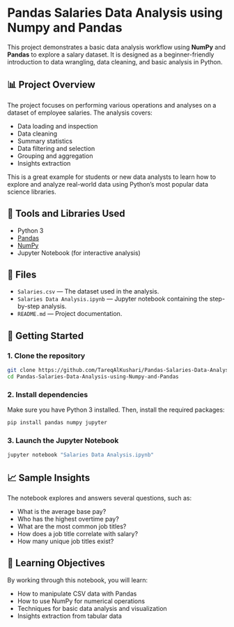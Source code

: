 # Pandas Salaries Data Analysis using Numpy and Pandas

This project demonstrates a basic data analysis workflow using **NumPy** and **Pandas** to explore a salary dataset. It is designed as a beginner-friendly introduction to data wrangling, data cleaning, and basic analysis in Python.

## 📊 Project Overview

The project focuses on performing various operations and analyses on a dataset of employee salaries. The analysis covers:

- Data loading and inspection
- Data cleaning
- Summary statistics
- Data filtering and selection
- Grouping and aggregation
- Insights extraction

This is a great example for students or new data analysts to learn how to explore and analyze real-world data using Python’s most popular data science libraries.

## 🧰 Tools and Libraries Used

- Python 3
- [Pandas](https://pandas.pydata.org/)
- [NumPy](https://numpy.org/)
- Jupyter Notebook (for interactive analysis)

## 📁 Files

- `Salaries.csv` — The dataset used in the analysis.
- `Salaries Data Analysis.ipynb` — Jupyter notebook containing the step-by-step analysis.
- `README.md` — Project documentation.

## 🚀 Getting Started

### 1. Clone the repository

```bash
git clone https://github.com/TareqAlKushari/Pandas-Salaries-Data-Analysis-using-Numpy-and-Pandas.git
cd Pandas-Salaries-Data-Analysis-using-Numpy-and-Pandas
```

### 2. Install dependencies
Make sure you have Python 3 installed. Then, install the required packages:

```bash
pip install pandas numpy jupyter
```

### 3. Launch the Jupyter Notebook
```bash
jupyter notebook "Salaries Data Analysis.ipynb"
```

## 📈 Sample Insights
The notebook explores and answers several questions, such as:

- What is the average base pay?
- Who has the highest overtime pay?
- What are the most common job titles?
- How does a job title correlate with salary?
- How many unique job titles exist?

## 🧠 Learning Objectives
By working through this notebook, you will learn:

- How to manipulate CSV data with Pandas
- How to use NumPy for numerical operations
- Techniques for basic data analysis and visualization
- Insights extraction from tabular data
